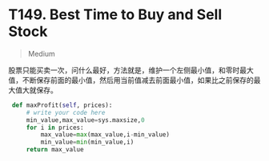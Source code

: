 # T149. Best Time to Buy and Sell Stock



> Medium 

股票只能买卖一次，问什么最好，方法就是，维护一个左侧最小值，和零时最大值，不断保存前面的最小值，然后用当前值减去前面最小值，如果比之前保存的最大值大就保存。

```Python
 def maxProfit(self, prices):
     # write your code here
     min_value,max_value=sys.maxsize,0
     for i in prices:
         max_value=max(max_value,i-min_value)
         min_value=min(min_value,i)
     return max_value
```

